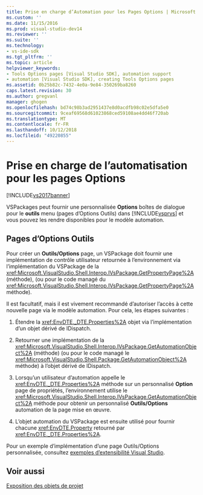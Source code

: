 ```yaml
---
title: Prise en charge d’Automation pour les Pages Options | Microsoft Docs
ms.custom: ''
ms.date: 11/15/2016
ms.prod: visual-studio-dev14
ms.reviewer: ''
ms.suite: ''
ms.technology:
- vs-ide-sdk
ms.tgt_pltfrm: ''
ms.topic: article
helpviewer_keywords:
- Tools Options pages [Visual Studio SDK], automation support
- automation [Visual Studio SDK], creating Tools Options pages
ms.assetid: 0b25b82c-7432-4e0a-9e84-350269ba8260
caps.latest.revision: 30
ms.author: gregvanl
manager: ghogen
ms.openlocfilehash: bd74c98b3ad2951437e8d0acdfb98c02e5dfa5e0
ms.sourcegitcommit: 9ceaf69568d61023868ced59108ae4dd46f720ab
ms.translationtype: MT
ms.contentlocale: fr-FR
ms.lasthandoff: 10/12/2018
ms.locfileid: "49220855"
---
```

# <a name="automation-support-for-options-pages"></a>Prise en charge de l’automatisation pour les pages Options
[!INCLUDE[vs2017banner](../../includes/vs2017banner.md)]

VSPackages peut fournir une personnalisée **Options** boîtes de dialogue pour le **outils** menu (pages d’Options Outils) dans [!INCLUDE[vsprvs](../../includes/vsprvs-md.md)] et vous pouvez les rendre disponibles pour le modèle automation.  
  
## <a name="tools-options-pages"></a>Pages d’Options Outils  
 Pour créer un **Outils/Options** page, un VSPackage doit fournir une implémentation de contrôle utilisateur retournée à l’environnement via l’implémentation du VSPackage de la <xref:Microsoft.VisualStudio.Shell.Interop.IVsPackage.GetPropertyPage%2A> (méthode), (ou pour le code managé du <xref:Microsoft.VisualStudio.Shell.Interop.IVsPackage.GetPropertyPage%2A> méthode).  
  
 Il est facultatif, mais il est vivement recommandé d’autoriser l’accès à cette nouvelle page via le modèle automation. Pour cela, les étapes suivantes :  
  
1.  Étendre la <xref:EnvDTE._DTE.Properties%2A> objet via l’implémentation d’un objet dérivé de IDispatch.  
  
2.  Retourner une implémentation de la <xref:Microsoft.VisualStudio.Shell.Interop.IVsPackage.GetAutomationObject%2A> (méthode) (ou pour le code managé le <xref:Microsoft.VisualStudio.Shell.Package.GetAutomationObject%2A> méthode) à l’objet dérivé de IDispatch.  
  
3.  Lorsqu’un utilisateur d’automation appelle le <xref:EnvDTE._DTE.Properties%2A> méthode sur un personnalisé **Option** page de propriétés, l’environnement utilise le <xref:Microsoft.VisualStudio.Shell.Interop.IVsPackage.GetAutomationObject%2A> méthode pour obtenir un personnalisé **Outils/Options** automation de la page mise en œuvre.  
  
4.  L’objet automation du VSPackage est ensuite utilisé pour fournir chacune <xref:EnvDTE.Property> retourné par <xref:EnvDTE._DTE.Properties%2A>.  
  
 Pour un exemple d’implémentation d’une page Outils/Options personnalisée, consultez [exemples d’extensibilité Visual Studio](../../misc/vssdk-samples.md).  
  
## <a name="see-also"></a>Voir aussi  
 [Exposition des objets de projet](../../extensibility/internals/exposing-project-objects.md)

